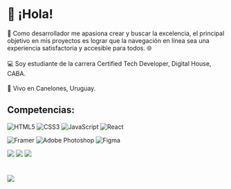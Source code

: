 
# 👋 ¡Hola!
🌟 Como desarrollador me apasiona crear y buscar la excelencia, el principal objetivo en mis proyectos es lograr que la navegación en línea sea una experiencia satisfactoria y accesible para todos. 🌐 <br><br>💻 Soy estudiante de la carrera Certified Tech Developer, Digital House, CABA.<br><br>📍 Vivo en Canelones, Uruguay.<br>


## Competencias:
![HTML5](https://img.shields.io/badge/html5-%23E34F26.svg?style=for-the-badge&logo=html5&logoColor=white) ![CSS3](https://img.shields.io/badge/css3-%231572B6.svg?style=for-the-badge&logo=css3&logoColor=white) ![JavaScript](https://img.shields.io/badge/javascript-%23323330.svg?style=for-the-badge&logo=javascript&logoColor=%23F7DF1E) ![React](https://img.shields.io/badge/react-%2320232a.svg?style=for-the-badge&logo=react&logoColor=%2361DAFB) 	


![Framer](https://img.shields.io/badge/Framer-0055FF.svg?style=for-the-badge&logo=Framer&logoColor=white)
![Adobe Photoshop](https://img.shields.io/badge/adobephotoshop-%2331A8FF.svg?style=for-the-badge&logo=adobephotoshop&logoColor=white) 
![Figma](https://img.shields.io/badge/figma-%23F24E1E.svg?style=for-the-badge&logo=figma&logoColor=white)

![](https://img.shields.io/badge/Cypress-17202C?style=for-the-badge&logo=cypress&logoColor=white)
![](https://img.shields.io/badge/axios-671ddf?&style=for-the-badge&logo=axios&logoColor=white)
![](https://img.shields.io/badge/Postman-FF6C37?style=for-the-badge&logo=Postman&logoColor=white)
# 

![](https://github-readme-stats.vercel.app/api/top-langs/?username=nastacosta&theme=blueberry&hide_border=true&include_all_commits=false&count_private=false&layout=compact)
